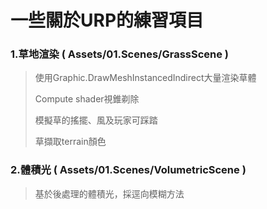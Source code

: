 # 一些關於URP的練習項目
### 1.草地渲染 ( Assets/01.Scenes/GrassScene )
>使用Graphic.DrawMeshInstancedIndirect大量渲染草體
>
>Compute shader視錐剃除
>
>模擬草的搖擺、風及玩家可踩踏
>
>草擷取terrain顏色

### 2.體積光 ( Assets/01.Scenes/VolumetricScene )
>基於後處理的體積光，採逕向模糊方法

